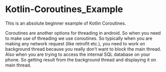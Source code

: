 # Kotlin-Coroutines_Example
This is an absolute beginner example of Kotlin Coroutines.

Coroutines are another options for threading in android.
So when you need to make use of threading we use coroutines.
So typically when you are making any network request (like retrofit etc.),
you need to work on background thread because you really don’t want to block the main thread.
Also when you are trying to access the internal SQL database on your phone.
So getting result from the background thread and displaying it on main thread.
